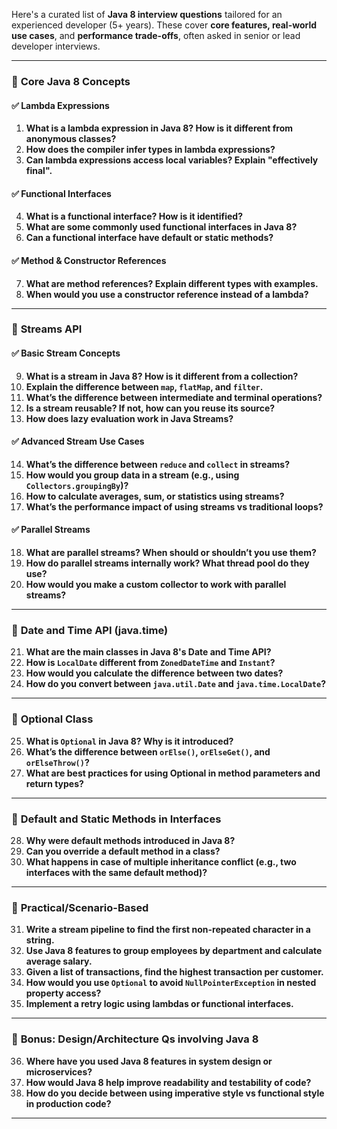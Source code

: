 Here's a curated list of **Java 8 interview questions** tailored for an experienced developer (5+ years). These cover **core features, real-world use cases**, and **performance trade-offs**, often asked in senior or lead developer interviews.

---

### 🔹 **Core Java 8 Concepts**
  
#### ✅ Lambda Expressions
1. **What is a lambda expression in Java 8? How is it different from anonymous classes?**
2. **How does the compiler infer types in lambda expressions?**
3. **Can lambda expressions access local variables? Explain "effectively final".**

#### ✅ Functional Interfaces
4. **What is a functional interface? How is it identified?**
5. **What are some commonly used functional interfaces in Java 8?**
6. **Can a functional interface have default or static methods?**

#### ✅ Method & Constructor References
7. **What are method references? Explain different types with examples.**
8. **When would you use a constructor reference instead of a lambda?**

---

### 🔹 **Streams API**

#### ✅ Basic Stream Concepts
9. **What is a stream in Java 8? How is it different from a collection?**
10. **Explain the difference between `map`, `flatMap`, and `filter`.**
11. **What’s the difference between intermediate and terminal operations?**
12. **Is a stream reusable? If not, how can you reuse its source?**
13. **How does lazy evaluation work in Java Streams?**

#### ✅ Advanced Stream Use Cases
14. **What’s the difference between `reduce` and `collect` in streams?**
15. **How would you group data in a stream (e.g., using `Collectors.groupingBy`)?**
16. **How to calculate averages, sum, or statistics using streams?**
17. **What’s the performance impact of using streams vs traditional loops?**

#### ✅ Parallel Streams
18. **What are parallel streams? When should or shouldn’t you use them?**
19. **How do parallel streams internally work? What thread pool do they use?**
20. **How would you make a custom collector to work with parallel streams?**

---

### 🔹 **Date and Time API (java.time)**

21. **What are the main classes in Java 8's Date and Time API?**
22. **How is `LocalDate` different from `ZonedDateTime` and `Instant`?**
23. **How would you calculate the difference between two dates?**
24. **How do you convert between `java.util.Date` and `java.time.LocalDate`?**

---

### 🔹 **Optional Class**

25. **What is `Optional` in Java 8? Why is it introduced?**
26. **What’s the difference between `orElse()`, `orElseGet()`, and `orElseThrow()`?**
27. **What are best practices for using Optional in method parameters and return types?**

---

### 🔹 **Default and Static Methods in Interfaces**

28. **Why were default methods introduced in Java 8?**
29. **Can you override a default method in a class?**
30. **What happens in case of multiple inheritance conflict (e.g., two interfaces with the same default method)?**

---

### 🔹 **Practical/Scenario-Based**

31. **Write a stream pipeline to find the first non-repeated character in a string.**
32. **Use Java 8 features to group employees by department and calculate average salary.**
33. **Given a list of transactions, find the highest transaction per customer.**
34. **How would you use `Optional` to avoid `NullPointerException` in nested property access?**
35. **Implement a retry logic using lambdas or functional interfaces.**

---

### 🔹 **Bonus: Design/Architecture Qs involving Java 8**

36. **Where have you used Java 8 features in system design or microservices?**
37. **How would Java 8 help improve readability and testability of code?**
38. **How do you decide between using imperative style vs functional style in production code?**

---
